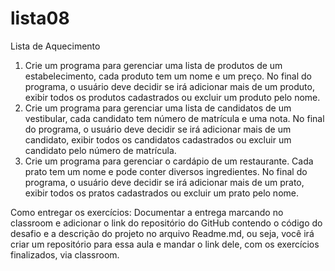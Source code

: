 # lista08


Lista de Aquecimento

1. Crie um programa para gerenciar uma lista de produtos de um estabelecimento, cada produto tem um nome e um preço. No final do programa, o usuário deve decidir se irá adicionar mais de um produto, exibir todos os produtos cadastrados ou excluir um produto pelo nome.
2. Crie um programa para gerenciar uma lista de candidatos de um vestibular, cada candidato tem número de matrícula e uma nota. No final do programa, o usuário deve decidir se irá adicionar mais de um candidato, exibir todos os candidatos cadastrados ou excluir um candidato pelo número de matrícula.
3. Crie um programa para gerenciar o cardápio de um restaurante. Cada prato tem um nome e pode conter diversos ingredientes. No final do programa, o usuário deve decidir se irá adicionar mais de um prato, exibir todos os pratos cadastrados ou excluir um prato pelo nome. 

Como entregar os exercícios:
Documentar a entrega marcando no classroom e adicionar o link do repositório do GitHub contendo o código do desafio e a descrição do projeto no arquivo Readme.md, ou seja, você irá criar um repositório para essa aula e mandar o link dele, com os exercícios finalizados, via classroom.